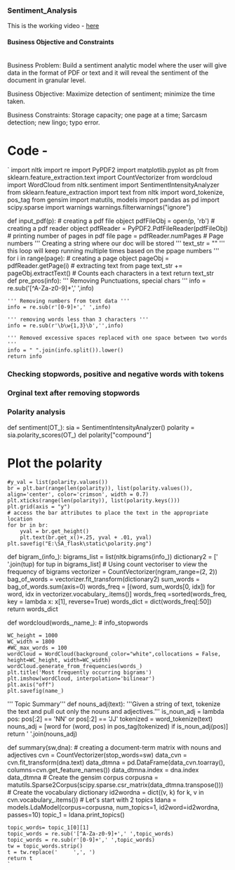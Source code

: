 ### Sentiment_Analysis<br>
This is the working video - [here](https://www.linkedin.com/posts/tuhinbasu_project-wordcloud-nlp-activity-6855188109936640000-b895) <br>
<h4> Business Objective and Constraints </h4> <br>
Business Problem: Build a sentiment analytic model where the user will give data in the format of PDF or text and it will reveal the sentiment of the document in granular level.<br>
  
Business Objective: Maximize detection of sentiment; minimize the time taken. <br>
  
Business Constraints: Storage capacity; one page at a time; Sarcasm detection; new lingo; typo error. <br>
# Code -<br>
`
import nltk
import re
import PyPDF2
import matplotlib.pyplot as plt
from sklearn.feature_extraction.text import CountVectorizer
from wordcloud import WordCloud
from nltk.sentiment import SentimentIntensityAnalyzer
from sklearn.feature_extraction import text
from nltk import word_tokenize, pos_tag
from gensim import matutils, models
import pandas as pd
import scipy.sparse
import warnings
warnings.filterwarnings("ignore")

def input_pdf(p):
    # creating a pdf file object
    pdfFileObj = open(p, 'rb')
    # creating a pdf reader object
    pdfReader = PyPDF2.PdfFileReader(pdfFileObj)
    # printing number of pages in pdf file
    page = pdfReader.numPages # Page numbers
    ''' Creating a string where our doc will be stored '''
    text_str = ""
    ''' this loop will keep running multiple times based on the ppage numbers '''
    for i in range(page):
    # creating a page object
        pageObj = pdfReader.getPage(i)
    # extracting text from page
        text_str += pageObj.extractText() # Counts each characters in a text
    return text_str `
`
def pre_pros(info):
    ''' Removing Punctuations, special chars '''
    info = re.sub('[^A-Za-z0-9]+',' ',info)
 
    ''' Removing numbers from text data '''
    info = re.sub(r'[0-9]+',' ',info)

    ''' removing words less than 3 characters '''
    info = re.sub(r'\b\w{1,3}\b','',info)

    ''' Removed excessive spaces replaced with one space between two words '''
    info = " ".join(info.split()).lower()
    return info

### Checking stopwords, positive and negative words with tokens
### Orginal text after removing stopwords
### Polarity analysis 
def sentiment(OT_):
    sia = SentimentIntensityAnalyzer()
    polarity = sia.polarity_scores(OT_)
    del polarity["compound"]
# Plot the polarity
    #y_val = list(polarity.values())
    br = plt.bar(range(len(polarity)), list(polarity.values()), align='center', color='crimson', width = 0.7)
    plt.xticks(range(len(polarity)), list(polarity.keys()))
    plt.grid(axis = "y")
    # access the bar attributes to place the text in the appropriate location
    for br in br:
        yval = br.get_height()
        plt.text(br.get_x()+.25, yval + .01, yval)
    plt.savefig("E:\SA_flask\static\polarity.png")
    



def bigram_(info_):
    bigrams_list = list(nltk.bigrams(info_))
    dictionary2 = [' '.join(tup) for tup in bigrams_list]
    # Using count vectoriser to view the frequency of bigrams
    vectorizer = CountVectorizer(ngram_range=(2, 2))
    bag_of_words = vectorizer.fit_transform(dictionary2)
    sum_words = bag_of_words.sum(axis=0)
    words_freq = [(word, sum_words[0, idx]) for word, idx in vectorizer.vocabulary_.items()]
    words_freq =sorted(words_freq, key = lambda x: x[1], reverse=True)
    words_dict = dict(words_freq[:50])
    return words_dict


def wordcloud(words_,name_): # info_stopwords

    WC_height = 1000
    WC_width = 1800
    #WC_max_words = 100
    wordCloud = WordCloud(background_color="white",collocations = False, height=WC_height, width=WC_width)
    wordCloud.generate_from_frequencies(words_)
    plt.title('Most frequently occurring bigrams')
    plt.imshow(wordCloud, interpolation='bilinear')
    plt.axis("off")
    plt.savefig(name_)
''' Topic Summary'''
def nouns_adj(text):
    '''Given a string of text, tokenize the text and pull out only the nouns and adjectives.'''
    is_noun_adj = lambda pos: pos[:2] == 'NN' or pos[:2] == 'JJ'
    tokenized = word_tokenize(text)
    nouns_adj = [word for (word, pos) in pos_tag(tokenized) if is_noun_adj(pos)] 
    return ' '.join(nouns_adj)

def summary(sw,dna):
    # creating a document-term matrix with nouns and adjectives
    cvn = CountVectorizer(stop_words=sw)
    data_cvn = cvn.fit_transform(dna.text)
    data_dtmna = pd.DataFrame(data_cvn.toarray(), columns=cvn.get_feature_names())
    data_dtmna.index = dna.index
    data_dtmna
    # Create the gensim corpus
    corpusna = matutils.Sparse2Corpus(scipy.sparse.csr_matrix(data_dtmna.transpose()))
    # Create the vocabulary dictionary
    id2wordna = dict((v, k) for k, v in cvn.vocabulary_.items())
    # Let's start with 2 topics
    ldana = models.LdaModel(corpus=corpusna, num_topics=1, id2word=id2wordna, passes=10)
    topic_1 = ldana.print_topics()

    topic_words= topic_1[0][1]
    topic_words = re.sub('[^A-Za-z0-9]+',' ',topic_words)
    topic_words = re.sub(r'[0-9]+',' ',topic_words)
    tw = topic_words.strip()
    t = tw.replace('     ',', ')
    return t
    `





